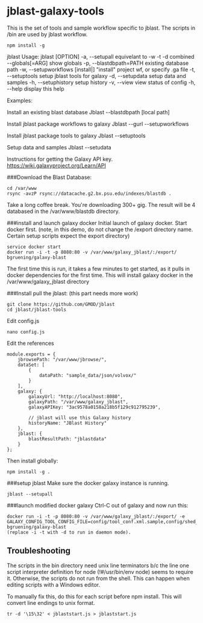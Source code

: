 # jblast-galaxy-tools
This is the set of tools and sample workflow specific to jblast.
The scripts in /bin are used by jblast workflow.

```
npm install -g
```


jblast
Usage: jblast [OPTION]
  -a, --setupall          equivelant to -w -t -d combined
      --globals[=ARG]     show globals
  -p, --blastdbpath=PATH  existing database path
  -w, --setupworkflows    [install|<path>] "install" project wf, or specify .ga file 
  -t, --setuptools        setup jblast tools for galaxy
  -d, --setupdata         setup data and samples
  -h, --setuphistory      setup history
  -v, --view              view status of config
  -h, --help              display this help

Examples:

Install an existing blast database
Jblast --blastdbpath [local path]

Install jblast package workflows to galaxy
Jblast --gurl <galaxy url> --setupworkflows

Install jblast package tools to galaxy
Jblast --setuptools

Setup data and samples
Jblast --setudata



Instructions for getting the Galaxy API key.
https://wiki.galaxyproject.org/Learn/API

###Download the Blast Database:
```
cd /var/www
rsync -avzP rsync://datacache.g2.bx.psu.edu/indexes/blastdb .
```
Take a long coffee break.  You're downloading 300+ gig.
The result will be 4 databased in the /var/www/blastdb directory.

###install and launch galaxy docker
Initial launch of galaxy docker.  Start docker first.
(note, in this demo, do not change the /export directory name. Certain setup scripts expect the export directory)
```
service docker start
docker run -i -t -p 8080:80 -v /var/www/galaxy_jblast/:/export/ bgruening/galaxy-blast
```
The first time this is run, it takes a few minutes to get started, as it pulls in docker dependencies for the first time.
This will install galaxy docker in the /var/www/galaxy_jblast directory

###Install pull the jblast:
(this part needs more work)
```
git clone https://github.com/GMOD/jblast
cd jblast/jblast-tools
```
Edit config.js
```
nano config.js
```
Edit the references
```
module.exports = {
    jbrowsePath: "/var/www/jbrowse/",
    dataSet: [
        {
            dataPath: "sample_data/json/volvox/"
        }
    ],
    galaxy: {
        galaxyUrl: "http://localhost:8080",
        galaxyPath: "/var/www/galaxy_jblast",
        galaxyAPIKey: "3ac9578a0158a218b5f129c912795239",
        
        // jblast will use this Galaxy history
        historyName: "JBlast History"
    },
    jblast: {
        blastResultPath: "jblastdata"
    }
};
```
Then install globally:
```
npm install -g .
```

###setup jblast
Make sure the docker galaxy instance is running.
```
jblast --setupall
```


###launch modified docker galaxy
Ctrl-C out of galaxy and now run this:
```
docker run -i -t -p 8080:80 -v /var/www/galaxy_jblast/:/export/ -e GALAXY_CONFIG_TOOL_CONFIG_FILE=config/tool_conf.xml.sample,config/shed_tool_conf.xml.jblast,config/jblast_tool_conf.xml bgruening/galaxy-blast
(replace -i -t with -d to run in daemon mode).
```

## Troubleshooting

The scripts in the bin directory need unix line terminators b/c the line one 
script interpreter definition for node (!#/usr/bin/env node) seems to require it.
Otherwise, the scripts do not run from the shell.
This can happen when editing scripts with a Windows editor.

To manually fix this, do this for each script before npm install.
This will convert line endings to unix format.
```
tr -d '\15\32' < jblaststart.js > jblaststart.js
```


